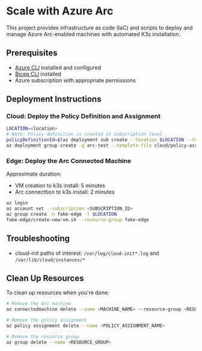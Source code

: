 # Scale with Azure Arc

This project provides infrastructure as code (IaC) and scripts to deploy and manage Azure Arc-enabled machines with automated K3s installation.

## Prerequisites

- [Azure CLI](https://docs.microsoft.com/en-us/cli/azure/install-azure-cli) installed and configured
- [Bicep CLI](https://docs.microsoft.com/en-us/azure/azure-resource-manager/bicep/install) installed
- Azure subscription with appropriate permissions

## Deployment Instructions

### Cloud: Deploy the Policy Definition and Assignment

```bash
LOCATION=<location>
# Note: Policy definition is created at subscription level
policyDefinitionId=$(az deployment sub create --location $LOCATION --template-file cloud/policy-definition.bicep --query 'properties.outputs.policyDefinitionId.value' -o tsv)
az deployment group create -g arc-test --template-file cloud/policy-assignment.bicep --parameters policyDefinitionId=$policyDefinitionId
```

### Edge: Deploy the Arc Connected Machine

Approximate duration:
- VM creation to k3s install: 5 minutes
- Arc connecttion to k3s install: 2 minutes

```bash
az login
az account set --subscription <SUBSCRIPTION_ID>
az group create -n fake-edge -l $LOCATION
fake-edge/create-new-vm.sh --resource-group fake-edge
```

## Troubleshooting

- cloud-init paths of interest: `/var/log/cloud-init*.log` and `/var/lib/cloud/instances/*`

## Clean Up Resources

To clean up resources when you're done:

```bash
# Remove the Arc machine
az connectedmachine delete --name <MACHINE_NAME> --resource-group <RESOURCE_GROUP>

# Remove the policy assignment
az policy assignment delete --name <POLICY_ASSIGNMENT_NAME>

# Remove the resource group
az group delete --name <RESOURCE_GROUP>
```
